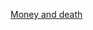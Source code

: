 [Money and
death](https://ds.lis.2i2c.cloud/hub/user-redirect/git-pull?repo=https%3A//github.com/lisds/money_death&subPath=money_death.ipynb)
